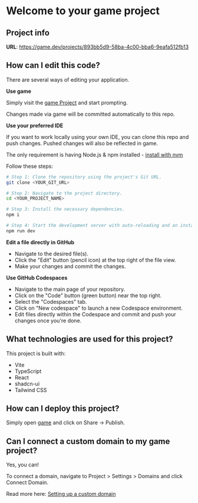 # Welcome to your game project

## Project info

**URL**: https://game.dev/projects/893bb5d9-58ba-4c00-bba6-9eafa512fb13

## How can I edit this code?

There are several ways of editing your application.

**Use game**

Simply visit the [game Project](https://game.dev/projects/893bb5d9-58ba-4c00-bba6-9eafa512fb13) and start prompting.

Changes made via game will be committed automatically to this repo.

**Use your preferred IDE**

If you want to work locally using your own IDE, you can clone this repo and push changes. Pushed changes will also be reflected in game.

The only requirement is having Node.js & npm installed - [install with nvm](https://github.com/nvm-sh/nvm#installing-and-updating)

Follow these steps:

```sh
# Step 1: Clone the repository using the project's Git URL.
git clone <YOUR_GIT_URL>

# Step 2: Navigate to the project directory.
cd <YOUR_PROJECT_NAME>

# Step 3: Install the necessary dependencies.
npm i

# Step 4: Start the development server with auto-reloading and an instant preview.
npm run dev
```

**Edit a file directly in GitHub**

- Navigate to the desired file(s).
- Click the "Edit" button (pencil icon) at the top right of the file view.
- Make your changes and commit the changes.

**Use GitHub Codespaces**

- Navigate to the main page of your repository.
- Click on the "Code" button (green button) near the top right.
- Select the "Codespaces" tab.
- Click on "New codespace" to launch a new Codespace environment.
- Edit files directly within the Codespace and commit and push your changes once you're done.

## What technologies are used for this project?

This project is built with:

- Vite
- TypeScript
- React
- shadcn-ui
- Tailwind CSS

## How can I deploy this project?

Simply open [game](https://game.dev/projects/893bb5d9-58ba-4c00-bba6-9eafa512fb13) and click on Share -> Publish.

## Can I connect a custom domain to my game project?

Yes, you can!

To connect a domain, navigate to Project > Settings > Domains and click Connect Domain.

Read more here: [Setting up a custom domain](https://docs.game.dev/tips-tricks/custom-domain#step-by-step-guide)
